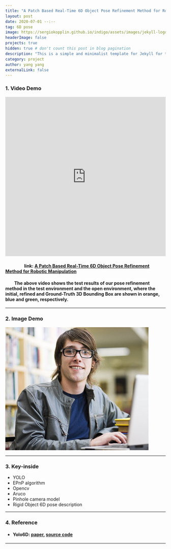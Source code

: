 ```yaml
---
title: "A Patch Based Real-Time 6D Object Pose Refinement Method for Robotic Manipulation"
layout: post
date: 2020-07-01 --:--
tag: 6D pose
image: https://sergiokopplin.github.io/indigo/assets/images/jekyll-logo-light-solid.png
headerImage: false
projects: true
hidden: true # don't count this post in blog pagination
description: "This is a simple and minimalist template for Jekyll for those who likes to eat noodles."
category: project
author: yang yang
externalLink: false
---
```

<!-- ![Screenshot](https://raw.githubusercontent.com/sergiokopplin/indigo/gh-pages/assets/screen-shot.png)

Example of project - Indigo Minimalist Jekyll Template - [Demo](https://sergiokopplin.github.io/indigo/). This is a simple and minimalist template for Jekyll for those who likes to eat noodles. -->

### 1. Video Demo
<iframe src="https://player.bilibili.com/player.html?aid=689871603&bvid=BV1o24y1f7NQ&cid=883264732&page=1&high_quality=1&danmaku=0" allowfullscreen="allowfullscreen" width="100%" height="500" scrolling="no" frameborder="0" sandbox="allow-top-navigation allow-same-origin allow-forms allow-scripts" high_quality="1"></iframe>

#### &emsp;&emsp;&emsp;&emsp; link: [A Patch Based Real-Time 6D Object Pose Refinement Method for Robotic Manipulation](https://www.bilibili.com/video/BV1o24y1f7NQ/?share_source=copy_web&vd_source=926e5fb00a879a3a9c35633c5af54c69)


#### &emsp;&emsp;The above video shows the test results of our pose refinement method in the test environment and the open environment, where the initial, refined and Ground-Truth 3D Bounding Box are shown in orange, blue and green, respectively.
---
### 2. Image Demo

<!-- <embed src="Figure_21.pdf"
 type="application/pdf"  width="800px" height="2400px">

<iframe src="Figure_21.pdf"
 width="800px" height="2400px"></iframe>

<object data="Figure_21.pdf"
 type="application/pdf" width="800px" height="2400px"></object> -->

![Markdowm Image](https://github.com/yang-yang-o-o/yang-yang-o-o.github.io/blob/main/assets/images/james.jpg?raw=true)

---
<!-- What has inside?

- Gulp
- BrowserSync
- Stylus
- SVG
- No JS
- [98/100](https://developers.google.com/speed/pagespeed/insights/?url=http%3A%2F%2Fsergiokopplin.github.io%2Findigo%2F) -->
### 3. Key-inside

- YOLO
- EPnP algorithm
- Opencv
- Aruco
- Pinhole camera model
- Rigid Object 6D pose description

---

<!-- [Check it out](https://sergiokopplin.github.io/indigo/) here.
If you need some help, just [tell me](https://github.com/sergiokopplin/indigo/issues). -->
### 4. Reference

* #### Yolo6D: [paper](https://openaccess.thecvf.com/content_cvpr_2018/papers/Tekin_Real-Time_Seamless_Single_CVPR_2018_paper.pdf), [source code](https://github.com/microsoft/singleshotpose)

---